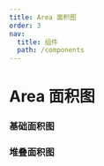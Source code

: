 ```yaml
---
title: Area 面积图
order: 3
nav:
  title: 组件
  path: /components
---
```


# Area 面积图

### 基础面积图

<code src="./demos/basic.tsx"></code>

### 堆叠面积图

<code src="./demos/stack.tsx"></code>

